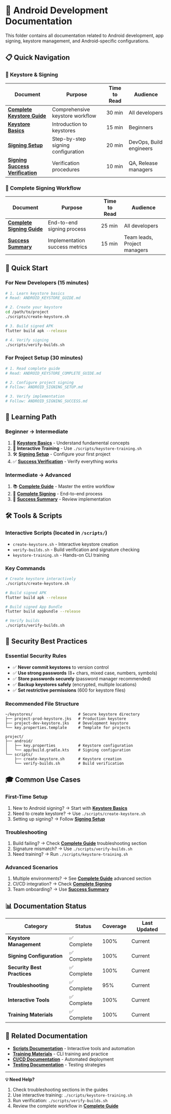 # 🤖 Android Development Documentation

This folder contains all documentation related to Android development, app signing, keystore management, and Android-specific configurations.

## 📋 **Quick Navigation**

### 🔐 **Keystore & Signing**
| Document | Purpose | Time to Read | Audience |
|----------|---------|--------------|----------|
| **[Complete Keystore Guide](ANDROID_KEYSTORE_COMPLETE_GUIDE.md)** | Comprehensive keystore workflow | 30 min | All developers |
| **[Keystore Basics](ANDROID_KEYSTORE_GUIDE.md)** | Introduction to keystores | 15 min | Beginners |
| **[Signing Setup](ANDROID_SIGNING_SETUP.md)** | Step-by-step signing configuration | 20 min | DevOps, Build engineers |
| **[Signing Success Verification](ANDROID_SIGNING_SUCCESS.md)** | Verification procedures | 10 min | QA, Release managers |

### 📱 **Complete Signing Workflow**
| Document | Purpose | Time to Read | Audience |
|----------|---------|--------------|----------|
| **[Complete Signing Guide](ANDROID_COMPLETE_SIGNING_GUIDE.md)** | End-to-end signing process | 25 min | All developers |
| **[Success Summary](ANDROID_KEYSTORE_SUCCESS_SUMMARY.md)** | Implementation success metrics | 15 min | Team leads, Project managers |

## 🚀 **Quick Start**

### For New Developers (15 minutes)
```bash
# 1. Learn keystore basics
# Read: ANDROID_KEYSTORE_GUIDE.md

# 2. Create your keystore
cd /path/to/project
./scripts/create-keystore.sh

# 3. Build signed APK
flutter build apk --release

# 4. Verify signing
./scripts/verify-builds.sh
```

### For Project Setup (30 minutes)
```bash
# 1. Read complete guide
# Read: ANDROID_KEYSTORE_COMPLETE_GUIDE.md

# 2. Configure project signing
# Follow: ANDROID_SIGNING_SETUP.md

# 3. Verify implementation
# Follow: ANDROID_SIGNING_SUCCESS.md
```

## 🎯 **Learning Path**

### **Beginner → Intermediate**
1. 📖 **[Keystore Basics](ANDROID_KEYSTORE_GUIDE.md)** - Understand fundamental concepts
2. 🔨 **Interactive Training** - Use `./scripts/keystore-training.sh`
3. 🛠️ **[Signing Setup](ANDROID_SIGNING_SETUP.md)** - Configure your first project
4. ✅ **[Success Verification](ANDROID_SIGNING_SUCCESS.md)** - Verify everything works

### **Intermediate → Advanced**
1. 📚 **[Complete Guide](ANDROID_KEYSTORE_COMPLETE_GUIDE.md)** - Master the entire workflow
2. 🔐 **[Complete Signing](ANDROID_COMPLETE_SIGNING_GUIDE.md)** - End-to-end process
3. 🎯 **[Success Summary](ANDROID_KEYSTORE_SUCCESS_SUMMARY.md)** - Review implementation

## 🛠️ **Tools & Scripts**

### **Interactive Scripts** (located in `/scripts/`)
- `create-keystore.sh` - Interactive keystore creation
- `verify-builds.sh` - Build verification and signature checking
- `keystore-training.sh` - Hands-on CLI training

### **Key Commands**
```bash
# Create keystore interactively
./scripts/create-keystore.sh

# Build signed APK
flutter build apk --release

# Build signed App Bundle
flutter build appbundle --release

# Verify builds
./scripts/verify-builds.sh
```

## 🔐 **Security Best Practices**

### **Essential Security Rules**
- ✅ **Never commit keystores** to version control
- ✅ **Use strong passwords** (8+ chars, mixed case, numbers, symbols)
- ✅ **Store passwords securely** (password manager recommended)
- ✅ **Backup keystores safely** (encrypted, multiple locations)
- ✅ **Set restrictive permissions** (600 for keystore files)

### **Recommended File Structure**
```
~/keystores/                    # Secure keystore directory
├── project-prod-keystore.jks   # Production keystore
├── project-dev-keystore.jks    # Development keystore
└── key.properties.template     # Template for projects

project/
├── android/
│   ├── key.properties          # Keystore configuration
│   └── app/build.gradle.kts    # Signing configuration
└── scripts/
    ├── create-keystore.sh      # Keystore creation
    └── verify-builds.sh        # Build verification
```

## 🎓 **Common Use Cases**

### **First-Time Setup**
1. New to Android signing? → Start with **[Keystore Basics](ANDROID_KEYSTORE_GUIDE.md)**
2. Need to create keystore? → Use `./scripts/create-keystore.sh`
3. Setting up signing? → Follow **[Signing Setup](ANDROID_SIGNING_SETUP.md)**

### **Troubleshooting**
1. Build failing? → Check **[Complete Guide](ANDROID_KEYSTORE_COMPLETE_GUIDE.md)** troubleshooting section
2. Signature mismatch? → Use `./scripts/verify-builds.sh`
3. Need training? → Run `./scripts/keystore-training.sh`

### **Advanced Scenarios**
1. Multiple environments? → See **[Complete Guide](ANDROID_KEYSTORE_COMPLETE_GUIDE.md)** advanced section
2. CI/CD integration? → Check **[Complete Signing](ANDROID_COMPLETE_SIGNING_GUIDE.md)**
3. Team onboarding? → Use **[Success Summary](ANDROID_KEYSTORE_SUCCESS_SUMMARY.md)**

## 📊 **Documentation Status**

| Category | Status | Coverage | Last Updated |
|----------|--------|----------|--------------|
| **Keystore Management** | ✅ Complete | 100% | Current |
| **Signing Configuration** | ✅ Complete | 100% | Current |
| **Security Best Practices** | ✅ Complete | 100% | Current |
| **Troubleshooting** | ✅ Complete | 95% | Current |
| **Interactive Tools** | ✅ Complete | 100% | Current |
| **Training Materials** | ✅ Complete | 100% | Current |

## 🔗 **Related Documentation**

- **[Scripts Documentation](../scripts/SCRIPTS_DOCUMENTATION_OVERVIEW.md)** - Interactive tools and automation
- **[Training Materials](../training/TRAINING_MATERIALS_OVERVIEW.md)** - CLI training and practice
- **[CI/CD Documentation](../ci-cd/CICD_PIPELINE_OVERVIEW.md)** - Automated deployment
- **[Testing Documentation](../testing/TESTING_GUIDE_OVERVIEW.md)** - Testing strategies

---

**💡 Need Help?**
1. Check troubleshooting sections in the guides
2. Use interactive training: `./scripts/keystore-training.sh`
3. Run verification: `./scripts/verify-builds.sh`
4. Review the complete workflow in **[Complete Guide](ANDROID_KEYSTORE_COMPLETE_GUIDE.md)**
